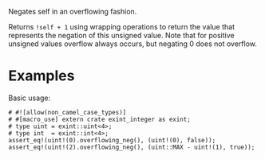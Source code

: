 Negates self in an overflowing fashion.

Returns `!self + 1` using wrapping operations to return the value that
represents the negation of this unsigned value. Note that for positive unsigned
values overflow always occurs, but negating 0 does not overflow.

# Examples

Basic usage:

```
# #![allow(non_camel_case_types)]
# #[macro_use] extern crate exint_integer as exint;
# type uint = exint::uint<4>;
# type int  = exint::int<4>;
assert_eq!(uint!(0).overflowing_neg(), (uint!(0), false));
assert_eq!(uint!(2).overflowing_neg(), (uint::MAX - uint!(1), true));
```
